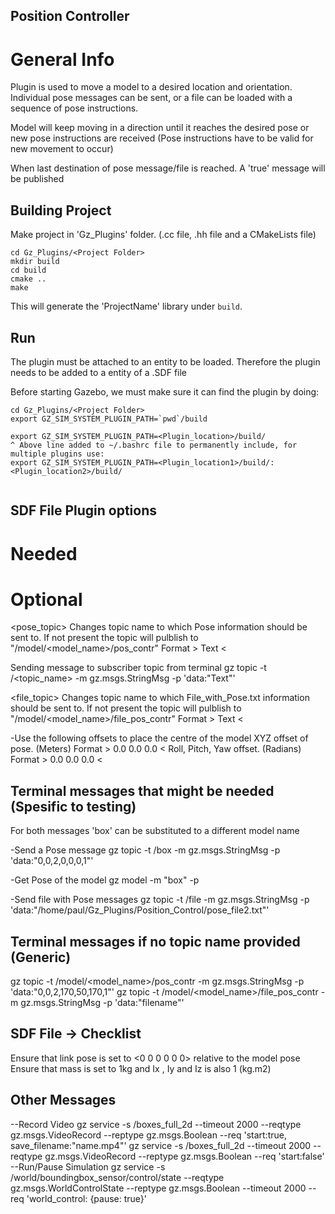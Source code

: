 
## Position Controller
# General Info

Plugin is used to move a model to a desired location and orientation. Individual pose messages can be sent, or a file can be loaded with a sequence of pose instructions.


Model will keep moving in a direction until it reaches the desired pose or new pose instructions are received 
(Pose instructions have to be valid for new movement to occur)

When last destination of pose message/file is reached. A 'true' message will be published


## Building Project

Make project in 'Gz_Plugins' folder. (.cc file, .hh file and a CMakeLists file)

~~~
cd Gz_Plugins/<Project Folder>
mkdir build
cd build
cmake ..
make
~~~

This will generate the 'ProjectName' library under `build`.

## Run

The plugin must be attached to an entity to be loaded. Therefore the plugin needs to be added to a entity of a .SDF file

Before starting Gazebo, we must make sure it can find the plugin by doing:

~~~
cd Gz_Plugins/<Project Folder>
export GZ_SIM_SYSTEM_PLUGIN_PATH=`pwd`/build 

export GZ_SIM_SYSTEM_PLUGIN_PATH=<Plugin_location>/build/ 
^ Above line added to ~/.bashrc file to permanently include, for multiple plugins use:
export GZ_SIM_SYSTEM_PLUGIN_PATH=<Plugin_location1>/build/:<Plugin_location2>/build/  
 
~~~

## SDF File Plugin options
# Needed


# Optional
<pose_topic> Changes topic name to which Pose information should be sent to. If not present the topic will pulblish to "/model/<model_name>/pos_contr"
Format > Text < 

Sending message to subscriber topic from terminal
gz topic -t /<topic_name> -m gz.msgs.StringMsg -p 'data:"Text"'

<file_topic> Changes topic name to which File_with_Pose.txt information should be sent to. If not present the topic will pulblish to "/model/<model_name>/file_pos_contr"
Format > Text < 



-Use the following offsets to place the centre of the model
<xyz offset>  XYZ offset of pose. (Meters)
    Format > 0.0 0.0 0.0 < 
<rpy offset> Roll, Pitch, Yaw offset. (Radians)
    Format > 0.0 0.0 0.0 < 


## Terminal messages that might be needed (Spesific to testing)
For both messages 'box' can be substituted to a different model name

-Send a Pose message
gz topic -t /box -m gz.msgs.StringMsg -p 'data:"0,0,2,0,0,0,1"'

-Get Pose of the model 
gz model -m "box" -p

-Send file with Pose messages
gz topic -t /file -m gz.msgs.StringMsg -p 'data:"/home/paul/Gz_Plugins/Position_Control/pose_file2.txt"'


## Terminal messages if no topic name provided (Generic)
gz topic -t /model/<model_name>/pos_contr -m gz.msgs.StringMsg -p 'data:"0,0,2,170,50,170,1"'
gz topic -t /model/<model_name>/file_pos_contr -m gz.msgs.StringMsg -p 'data:"filename"'

## SDF File -> Checklist

Ensure that link pose is set to <0 0 0 0 0 0> relative to the model pose
Ensure that mass is set to 1kg and Ix , Iy and Iz is also 1 (kg.m2)

## Other Messages
--Record Video
gz service -s /boxes_full_2d --timeout 2000 --reqtype gz.msgs.VideoRecord --reptype gz.msgs.Boolean --req 'start:true, save_filename:"name.mp4"'
gz service -s /boxes_full_2d --timeout 2000 --reqtype gz.msgs.VideoRecord --reptype gz.msgs.Boolean --req 'start:false'
--Run/Pause Simulation
gz service -s /world/boundingbox_sensor/control/state --reqtype  gz.msgs.WorldControlState --reptype gz.msgs.Boolean --timeout 2000 --req 'world_control: {pause: true}'



